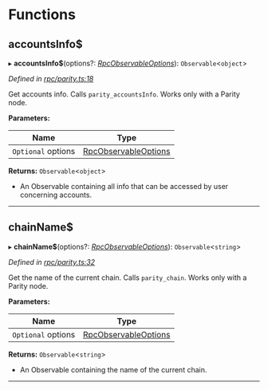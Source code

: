 

# Functions

<a id="accountsinfo_"></a>

##  accountsInfo$

▸ **accountsInfo$**(options?: *[RpcObservableOptions](../interfaces/_types_.rpcobservableoptions.md)*): `Observable`<`object`>

*Defined in [rpc/parity.ts:18](https://github.com/paritytech/js-libs/blob/3e6d8ee/packages/light.js/src/rpc/parity.ts#L18)*

Get accounts info. Calls `parity_accountsInfo`. Works only with a Parity node.

**Parameters:**

| Name | Type |
| ------ | ------ |
| `Optional` options | [RpcObservableOptions](../interfaces/_types_.rpcobservableoptions.md) |

**Returns:** `Observable`<`object`>
- An Observable containing all info that can be
accessed by user concerning accounts.

___
<a id="chainname_"></a>

##  chainName$

▸ **chainName$**(options?: *[RpcObservableOptions](../interfaces/_types_.rpcobservableoptions.md)*): `Observable`<`string`>

*Defined in [rpc/parity.ts:32](https://github.com/paritytech/js-libs/blob/3e6d8ee/packages/light.js/src/rpc/parity.ts#L32)*

Get the name of the current chain. Calls `parity_chain`. Works only with a Parity node.

**Parameters:**

| Name | Type |
| ------ | ------ |
| `Optional` options | [RpcObservableOptions](../interfaces/_types_.rpcobservableoptions.md) |

**Returns:** `Observable`<`string`>
- An Observable containing the name of the
current chain.

___


